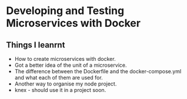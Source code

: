 # Developing and Testing Microservices with Docker

## Things I leanrnt

- How to create microservices with docker.
- Got a better idea of the unit of a microservice.
- The difference between the Dockerfile and the docker-compose.yml and what each of them are used for.
- Another way to organise my node project.
- knex - should use it in a project soon.
